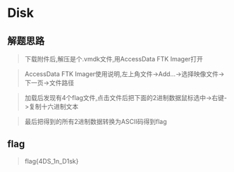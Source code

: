 # Disk

## 解题思路

> 下载附件后,解压是个.vmdk文件,用AccessData FTK Imager打开

> AccessData FTK Imager使用说明,左上角文件->Add…->选择映像文件->下一页->文件路径

> 加载后发现有4个flag文件,点击文件后把下面的2进制数据鼠标选中->右键->复制十六进制文本

> 最后把得到的所有2进制数据转换为ASCII码得到flag

## flag

> flag{4DS_1n_D1sk}
